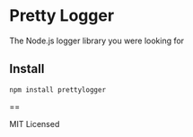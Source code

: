 # Pretty Logger

The Node.js logger library you were looking for

## Install

`npm install prettylogger`

==

MIT Licensed

